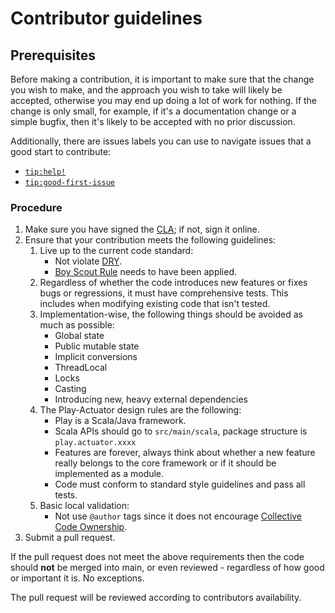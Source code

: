 <!--- Copyright (C) Felipe Bonezi. <https://about.me/felipebonezi> -->

# Contributor guidelines

## Prerequisites

Before making a contribution, it is important to make sure that the change you wish to make, and the approach you wish
to take will likely be accepted, otherwise you may end up doing a lot of work for nothing. If the change is only small,
for example, if it's a documentation change or a simple bugfix, then it's likely to be accepted with no prior
discussion.

Additionally, there are issues labels you can use to navigate issues that a good start to contribute:

- [`tip:help!`](https://github.com/felipebonezi/play-actuator/labels/tip:help!)
- [`tip:good-first-issue`](https://github.com/felipebonezi/play-actuator/labels/tip:good-first-issue)

### Procedure

1. Make sure you have signed the [CLA](https://cla-assistant.io/felipebonezi/play-actuator); if not, sign
   it online.
2. Ensure that your contribution meets the following guidelines:
    1. Live up to the current code standard:
        - Not violate [DRY](https://www.oreilly.com/library/view/97-things-every/9780596809515/ch30.html).
        - [Boy Scout Rule](https://www.oreilly.com/library/view/97-things-every/9780596809515/ch08.html) needs to have
          been applied.
    2. Regardless of whether the code introduces new features or fixes bugs or regressions, it must have comprehensive
       tests. This includes when modifying existing code that isn't tested.
    3. Implementation-wise, the following things should be avoided as much as possible:
        - Global state
        - Public mutable state
        - Implicit conversions
        - ThreadLocal
        - Locks
        - Casting
        - Introducing new, heavy external dependencies
    4. The Play-Actuator design rules are the following:
        - Play is a Scala/Java framework.
        - Scala APIs should go to `src/main/scala`, package structure is `play.actuator.xxxx`
        - Features are forever, always think about whether a new feature really belongs to the core framework or if it
          should be implemented as a module.
        - Code must conform to standard style guidelines and pass all tests.
    5. Basic local validation:
        - Not use `@author` tags since it does not
          encourage [Collective Code Ownership](https://www.extremeprogramming.org/rules/collective.html).
3. Submit a pull request.

If the pull request does not meet the above requirements then the code should **not** be merged into main, or even
reviewed - regardless of how good or important it is. No exceptions.

The pull request will be reviewed according to contributors availability.